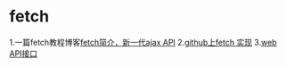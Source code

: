 # fetch
1.一篇fetch教程博客[fetch简介，新一代ajax API](http://blog.csdn.net/renfufei/article/details/51494396)
2.[github上fetch 实现](https://github.com/github/fetch)
3.[web API接口](https://github.com/github/fetch)
